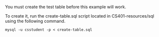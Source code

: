 You must create the test table before this example will work.

To create it, run the create-table.sql script located in CS401-resources/sql using the following command.

```
mysql -u csstudent -p < create-table.sql
```
